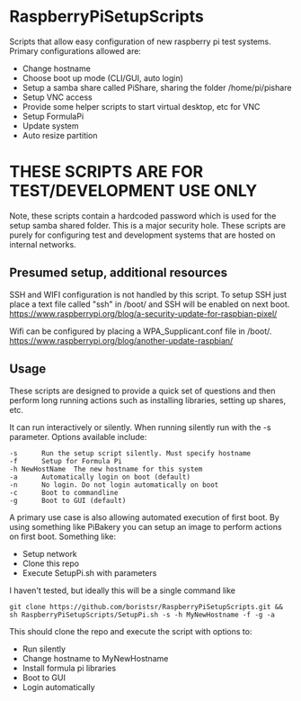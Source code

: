 # RaspberryPiSetupScripts
Scripts that allow easy configuration of new raspberry pi test systems. Primary configurations allowed are:
* Change hostname
* Choose boot up mode (CLI/GUI, auto login)
* Setup a samba share called PiShare, sharing the folder /home/pi/pishare
* Setup VNC access
* Provide some helper scripts to start virtual desktop, etc for VNC
* Setup FormulaPi
* Update system
* Auto resize partition

# THESE SCRIPTS ARE FOR TEST/DEVELOPMENT USE ONLY
Note, these scripts contain a hardcoded password which is used for the setup samba shared folder. This is a major security hole. These scripts are purely for configuring test and development systems that are hosted on internal networks.

## Presumed setup, additional resources
SSH and WIFI configuration is not handled by this script. To setup SSH just place a text file called "ssh" in /boot/ and SSH will be enabled on next boot. https://www.raspberrypi.org/blog/a-security-update-for-raspbian-pixel/

Wifi can be configured by placing a WPA_Supplicant.conf file in /boot/. https://www.raspberrypi.org/blog/another-update-raspbian/

## Usage
These scripts are designed to provide a quick set of questions and then perform long running actions such as installing libraries, setting up shares, etc.

It can run interactively or silently. When running silently run with the -s parameter. Options available include:
```
-s		Run the setup script silently. Must specify hostname
-f		Setup for Formula Pi
-h NewHostName	The new hostname for this system
-a		Automatically login on boot (default)
-n		No login. Do not login automatically on boot
-c		Boot to commandline
-g		Boot to GUI (default)
```

A primary use case is also allowing automated execution of first boot. By using something like PiBakery you can setup an image to perform actions on first boot. Something like:
* Setup network
* Clone this repo
* Execute SetupPi.sh with parameters

I haven't tested, but ideally this will be a single command like
```
git clone https://github.com/boristsr/RaspberryPiSetupScripts.git && sh RaspberryPiSetupScripts/SetupPi.sh -s -h MyNewHostname -f -g -a
```
This should clone the repo and execute the script with options to:
- Run silently
- Change hostname to MyNewHostname
- Install formula pi libraries
- Boot to GUI
- Login automatically
